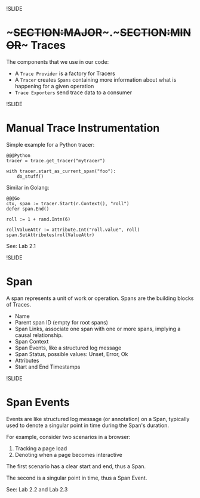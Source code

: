 !SLIDE

# ~~~SECTION:MAJOR~~~.~~~SECTION:MINOR~~~ Traces

The components that we use in our code:

* A `Trace Provider` is a factory for Tracers
* A `Tracer` creates `Spans` containing more information about what is happening for a given operation
* `Trace Exporters` send trace data to a consumer

!SLIDE

# Manual Trace Instrumentation

Simple example for a Python tracer:

    @@@Python
    tracer = trace.get_tracer("mytracer")

    with tracer.start_as_current_span("foo"):
        do_stuff()

Similar in Golang:

    @@@Go
	ctx, span := tracer.Start(r.Context(), "roll")
	defer span.End()

    roll := 1 + rand.Intn(6)

	rollValueAttr := attribute.Int("roll.value", roll)
	span.SetAttributes(rollValueAttr)

See: Lab 2.1

!SLIDE

# Span

A span represents a unit of work or operation. Spans are the building blocks of Traces.

* Name
* Parent span ID (empty for root spans)
* Span Links, associate one span with one or more spans, implying a causal relationship.
* Span Context
* Span Events, like a structured log message
* Span Status, possible values: Unset, Error, Ok
* Attributes
* Start and End Timestamps

!SLIDE

# Span Events

Events are like structured log message (or annotation) on a Span,
typically used to denote a singular point in time during the Span's duration.

For example, consider two scenarios in a browser:

1. Tracking a page load
2. Denoting when a page becomes interactive

The first scenario has a clear start and end, thus a Span.

The second is a singular point in time, thus a Span Event.

See: Lab 2.2 and Lab 2.3
